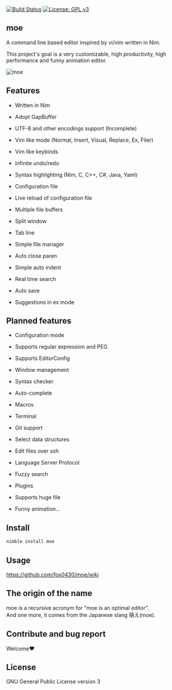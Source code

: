 [![Build Status](https://travis-ci.org/fox0430/moe.svg?branch=master)](https://travis-ci.org/fox0430/moe)
[![License: GPL v3](https://img.shields.io/badge/License-GPLv3-blue.svg)](https://www.gnu.org/licenses/gpl-3.0)

## moe

A command line based editor inspired by vi/vim written in Nim.  
 
This project's goal is a very customizable, high productivity, high performance and funny animation editor.

![moe](https://user-images.githubusercontent.com/15966436/63640362-4982f480-c6da-11e9-95a9-0e1500facb79.png)

## Features

- Written in Nim  

- Adopt GapBuffer  

- UTF-8 and other encodings support (Incomplete)

- Vim like mode (Normal, Insert, Visual, Replace, Ex, Filer)

- Vim like keybinds

- Infinite undo/redo

- Syntax highlighting (Nim, C, C++, C#, Java, Yaml)

- Configuration file

- Live reload of configuration file

- Multiple file buffers

- Split window

- Tab line

- Simple file manager

- Auto close paren  

- Simple auto indent  

- Real time search

- Auto save

- Suggestions in ex mode

## Planned features

- Configuration mode

- Supports regular expression and PEG

- Supports EditorConfig

- Window management

- Syntax checker  

- Auto-complete

- Macros

- Terminal

- Git support

- Select data structures

- Edit files over ssh

- Language Server Protocol

- Fuzzy search

- Plugins

- Supports huge file

- Funny animation...

## Install

```sh
nimble install moe
```

## Usage
https://github.com/fox0430/moe/wiki  

## The origin of the name
moe is a recursive acronym for "moe is an optimal editor".    
And one more, it comes from the Japanese slang 萌え(moe).

## Contribute and bug report
Welcome❤

## License

GNU General Public License version 3
